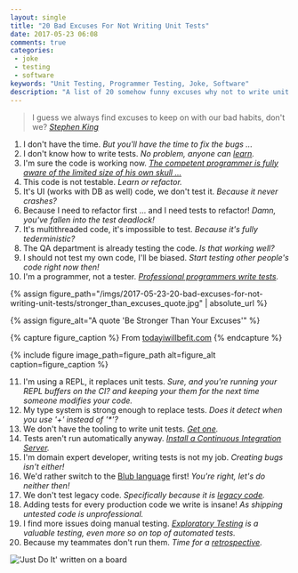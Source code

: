 ```yaml
---
layout: single
title: "20 Bad Excuses For Not Writing Unit Tests"
date: 2017-05-23 06:08
comments: true
categories:
 - joke
 - testing
 - software
keywords: "Unit Testing, Programmer Testing, Joke, Software"
description: "A list of 20 somehow funny excuses why not to write unit tests"
---
```

> I guess we always find excuses to keep on with our bad habits, don't we? *[Stephen King](http://www.goodreads.com/quotes/797048-i-guess-we-always-find-excuses-to-keep-on-with)*


1. I don't have the time. *But you'll have the time to fix the bugs ...*
2. I don't know how to write tests. *No problem, anyone can [learn](/from-apprentice-to-master-how-to-learn-tdd-test-driven-development/).*
3. I'm sure the code is working now. *[The competent programmer is fully aware of the limited size of his own skull ...](https://www.brainyquote.com/quotes/quotes/e/edsgerdijk204340.html)*
4. This code is not testable. *Learn or refactor.*
5. It's UI (works with DB as well) code, we don't test it. *Because it never crashes?*
6. Because I need to refactor first ... and I need tests to refactor! *Damn, you've fallen into the test deadlock!*
7. It's multithreaded code, it's impossible to test. *Because it's fully tederministic?*
8. The QA department is already testing the code. *Is that working well?*
9. I should not test my own code, I'll be biased. *Start testing other people's code right now then!*
10. I'm a programmer, not a tester. *[Professional programmers write tests](https://softwareengineering.stackexchange.com/questions/159572/as-a-professional-developer-is-it-acceptable-to-not-write-unit-tests).*

{% assign figure_path="/imgs/2017-05-23-20-bad-excuses-for-not-writing-unit-tests/stronger_than_excuses_quote.jpg" | absolute_url %}

{% assign figure_alt="A quote 'Be Stronger Than Your Excuses'" %}

{% capture figure_caption %}
From [todayiwillbefit.com](https://todayiwillbefit.com/2013/10/30/excuses-suck-top-10-bad-excuses-to-not-exercise/)
{% endcapture %}

{% include figure image_path=figure_path alt=figure_alt caption=figure_caption %}

11. I'm using a REPL, it replaces unit tests. *Sure, and you're running your REPL buffers on the CI? and keeping your them for the next time someone modifies your code.*
12. My type system is strong enough to replace tests. *Does it detect when you use '+' instead of '\*'?*
13. We don't have the tooling to write unit tests. *[Get one](https://en.wikipedia.org/wiki/List_of_unit_testing_frameworks).*
14. Tests aren't run automatically anyway. *[Install a Continuous Integration Server](https://en.wikipedia.org/wiki/Comparison_of_continuous_integration_software).*
15. I'm domain expert developer, writing tests is not my job. *Creating bugs isn't either!*
16. We'd rather switch to the [Blub language](http://www.paulgraham.com/avg.html) first! *You're right, let's do neither then!*
17. We don't test legacy code. *Specifically because it is [legacy code](https://en.wikipedia.org/wiki/Legacy_code).*
18. Adding tests for every production code we write is insane! *As shipping untested code is unprofessional.*
19. I find more issues doing manual testing. *[Exploratory Testing](/how-we-started-exploratory-testing/) is a valuable testing, even more so on top of automated tests.*
20. Because my teammates don't run them. *Time for a [retrospective](/most-scrum-teams-are-not-agile/).*

!['Just Do It' written on a board]({{site.url}}{{site.baseurl}}/imgs/2017-05-23-20-bad-excuses-for-not-writing-unit-tests/just-do-it.jpg)
